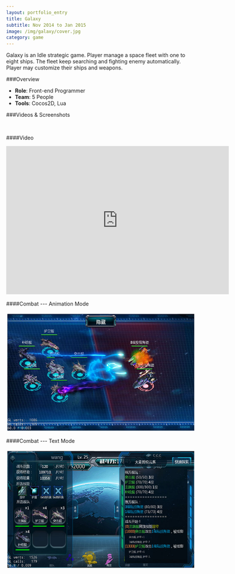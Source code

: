 ```yaml
---
layout: portfolio_entry
title: Galaxy
subtitle: Nov 2014 to Jan 2015
image: /img/galaxy/cover.jpg
category: game
---
```


Galaxy is an Idle strategic game. Player manage a space fleet with one to eight ships. The fleet keep searching and fighting enemy automatically. Player may customize their ships and weapons.

###Overview

* **Role**: Front-end Programmer
* **Team**: 5 People
* **Tools**: Cocos2D, Lua


###Videos & Screenshots

<br>
 
####Video

<iframe width="600" height="400" src="http://www.youtube.com/embed/H8aR2c9y-m4" frameborder="0" allowfullscreen></iframe>
<br>

####Combat --- Animation Mode

<img src="/img/galaxy/pve.jpg" align="middle" style="margin:5px 3px" width="560" height="315"/>
<br>
 
####Combat --- Text Mode

<img src="/img/galaxy/text.jpg" align="middle" style="margin:5px 3px" width="560" height="315"/>
<br>
